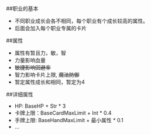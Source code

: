 ##职业的基本
- 不同职业成长会各不相同，每个职业有个成长较高的属性。
- 后面会加入每个职业专属的卡片

##属性
- 属性有暂且力，敏，智
- 力量影响血量
- ~~敏捷影响回避率~~
- 智力影响卡片上限, ~~魔法防御~~
- 暂定属性成长和相同，暂定为4

##详细属性
- HP: BaseHP + Str * 3
- 卡牌上限：BaseCardMaxLimit + Int * 0.4
- 手牌上限: BaseHandMaxLimit + 最小属性 * 0.1
- ...
